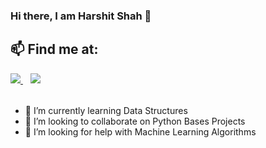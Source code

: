 ### Hi there, I am Harshit Shah 👋

## 📫 Find me at:
<table>
  <tr>
    <a href="https://www.linkedin.com/in/harshit-shah-a63130185/">
    <img src="https://img.shields.io/badge/linkedin-%230077B5.svg?&style=for-the-badge&logo=linkedin&logoColor=white" />
  </a>&nbsp;&nbsp;
   <a href="mailto:hsharshitshah0307@gmail.com">
     <img src="https://img.shields.io/badge/Gmail-D14836?style=for-the-badge&logo=gmail&logoColor=white"></a>
</table>

- 🌱 I’m currently learning Data Structures
- 👯 I’m looking to collaborate on Python Bases Projects
- 🤔 I’m looking for help with Machine Learning Algorithms

